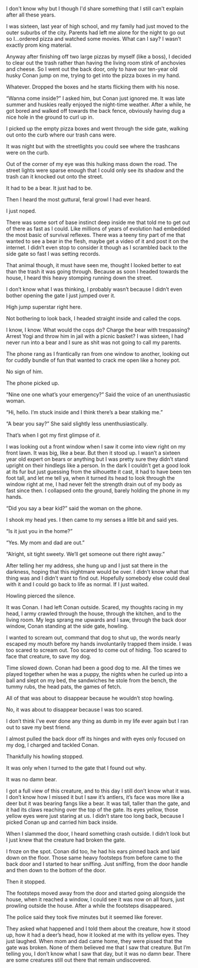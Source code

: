 I don't know why but I though I'd share something that I still can't explain after all these years.

I was sixteen, last year of high school, and my family had just moved to the outer suburbs of the city. Parents had left me alone for the night to go out so I…ordered pizza and watched some movies. What can I say? I wasn’t exactly prom king material.

Anyway after finishing off two large pizzas by myself (like a boss), I decided to clear out the trash rather than having the living room stink of anchovies and cheese. So I went out the back door, only to have our ten-year old husky Conan jump on me, trying to get into the pizza boxes in my hand.

Whatever. Dropped the boxes and he starts flicking them with his nose.

“Wanna come inside?” I asked him, but Conan just ignored me. It was late summer and huskies really enjoyed the night-time weather. After a while, he got bored and walked off towards the back fence, obviously having dug a nice hole in the ground to curl up in.

I picked up the empty pizza boxes and went through the side gate, walking out onto the curb where our trash cans were.

It was night but with the streetlights you could see where the trashcans were on the curb.

Out of the corner of my eye was this hulking mass down the road. The street lights were sparse enough that I could only see its shadow and the trash can it knocked out onto the street.

It had to be a bear. It just had to be.

Then I heard the most guttural, feral growl I had ever heard.

I just noped. 

There was some sort of base instinct deep inside me that told me to get out of there as fast as I could. Like millions of years of evolution had embedded the most basic of survival reflexes. There was a teeny tiny part of me that wanted to see a bear in the flesh, maybe get a video of it and post it on the internet. I didn’t even stop to consider it though as I scrambled back to the side gate so fast I was setting records.

That animal though, it must have seen me, thought I looked better to eat than the trash it was going through. Because as soon I headed towards the house, I heard this heavy stomping running down the street. 

I don’t know what I was thinking, I probably wasn’t because I didn’t even bother opening the gate I just jumped over it.

High jump superstar right here.

Not bothering to look back, I headed straight inside and called the cops.

I know, I know. What would the cops do? Charge the bear with trespassing? Arrest Yogi and throw him in jail with a picnic basket? I was sixteen, I had never run into a bear and I sure as shit was not going to call my parents.

The phone rang as I frantically ran from one window to another, looking out for cuddly bundle of fun that wanted to crack me open like a honey pot.

No sign of him.

The phone picked up.

“Nine one one what’s your emergency?” Said the voice of an unenthusiastic woman.

“Hi, hello. I’m stuck inside and I think there’s a bear stalking me.”

“A bear you say?” She said slightly less unenthusiastically.

That’s when I got my first glimpse of *it*.

I was looking out a front window when I saw it come into view right on my front lawn. It was big, like a bear. But then it stood up. I wasn’t a sixteen year old expert on bears or anything but I was pretty sure they didn’t stand upright on their hindlegs like a person. In the dark I couldn’t get a good look at its fur but just guessing from the silhouette it cast, it had to have been ten foot tall, and let me tell ya, when it turned its head to look through the window right at me, I had never felt the strength drain out of my body as fast since then. I collapsed onto the ground, barely holding the phone in my hands.

“Did you say a bear kid?” said the woman on the phone.

I shook my head yes. I then came to my senses a little bit and said yes.

“Is it just you in the home?”

“Yes. My mom and dad are out.”

“Alright, sit tight sweety. We’ll get someone out there right away.”

After telling her my address, she hung up and I just sat there in the darkness, hoping that this nightmare would be over. I didn’t know what that thing was and I didn’t want to find out. Hopefully somebody else could deal with it and I could go back to life as normal. If I just waited.

Howling pierced the silence.

It was Conan. I had left Conan outside. Scared, my thoughts racing in my head, I army crawled through the house, through the kitchen, and to the living room. My legs sprang me upwards and I saw, through the back door window, Conan standing at the side gate, howling.

I wanted to scream out, command that dog to shut up, the words nearly escaped my mouth before my hands involuntarily trapped them inside. I was too scared to scream out. Too scared to come out of hiding. Too scared to face that creature, to save my dog.

Time slowed down. Conan had been a good dog to me. All the times we played together when he was a puppy, the nights when he curled up into a ball and slept on my bed, the sandwiches he stole from the bench, the tummy rubs, the head pats, the games of fetch.

All of that was about to disappear because he wouldn’t stop howling.

No, it was about to disappear because I was too scared.

I don’t think I’ve ever done any thing as dumb in my life ever again but I ran out to save my best friend.

I almost pulled the back door off its hinges and with eyes only focused on my dog, I charged and tackled Conan.

Thankfully his howling stopped.

It was only when I turned to the gate that I found out why.

It was no damn bear.

I got a full view of this creature, and to this day I still don’t know what it was. I don’t know how I missed it but I saw it’s antlers, it’s face was more like a deer but it was bearing fangs like a bear. It was tall, taller than the gate, and it had its claws reaching over the top of the gate. Its eyes yellow, those yellow eyes were just staring at us. I didn’t stare too long back, because I picked Conan up and carried him back inside.

When I slammed the door, I heard something crash outside. I didn’t look but I just knew that the creature had broken the gate.

I froze on the spot. Conan did too, he had his ears pinned back and laid down on the floor. Those same heavy footsteps from before came to the back door and I started to hear sniffing. Just sniffing, from the door handle and then down to the bottom of the door.

Then it stopped.

The footsteps moved away from the door and started going alongside the house, when it reached a window, I could see it was now on all fours, just prowling outside the house. After a while the footsteps disappeared.

The police said they took five minutes but it seemed like forever.

They asked what happened and I told them about the creature, how it stood up, how it had a deer’s head, how it looked at me with its yellow eyes. They just laughed. When mom and dad came home, they were pissed that the gate was broken. None of them believed me that I saw that creature. But I’m telling you, I don’t know what I saw that day, but it was no damn bear. There are some creatures still out there that remain undiscovered.